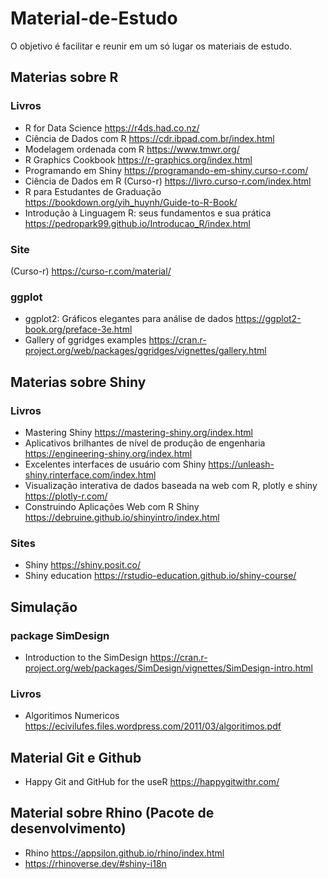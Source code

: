# Material-de-Estudo
O objetivo é facilitar e reunir em um só lugar os materiais de estudo. 
## Materias sobre R
### Livros
- R for Data Science https://r4ds.had.co.nz/ 
- Ciência de Dados com R https://cdr.ibpad.com.br/index.html
- Modelagem ordenada com R https://www.tmwr.org/
- R Graphics Cookbook https://r-graphics.org/index.html
- Programando em Shiny https://programando-em-shiny.curso-r.com/
- Ciência de Dados em R (Curso-r) https://livro.curso-r.com/index.html
- R para Estudantes de Graduação https://bookdown.org/yih_huynh/Guide-to-R-Book/
- Introdução à Linguagem R: seus fundamentos e sua prática https://pedropark99.github.io/Introducao_R/index.html

### Site
(Curso-r) https://curso-r.com/material/


### ggplot
- ggplot2: Gráficos elegantes para análise de dados https://ggplot2-book.org/preface-3e.html
- Gallery of ggridges examples https://cran.r-project.org/web/packages/ggridges/vignettes/gallery.html

## Materias sobre Shiny
### Livros
- Mastering Shiny https://mastering-shiny.org/index.html
- Aplicativos brilhantes de nível de produção de engenharia https://engineering-shiny.org/index.html
- Excelentes interfaces de usuário com Shiny https://unleash-shiny.rinterface.com/index.html
- Visualização interativa de dados baseada na web com R, plotly e shiny https://plotly-r.com/
- Construindo Aplicações Web com R Shiny  https://debruine.github.io/shinyintro/index.html
### Sites
- Shiny https://shiny.posit.co/
- Shiny education https://rstudio-education.github.io/shiny-course/

## Simulação
### package SimDesign 
- Introduction to the SimDesign https://cran.r-project.org/web/packages/SimDesign/vignettes/SimDesign-intro.html
### Livros
- Algoritimos Numericos https://ecivilufes.files.wordpress.com/2011/03/algoritimos.pdf

##  Material Git e Github
- Happy Git and GitHub for the useR https://happygitwithr.com/

##  Material sobre Rhino (Pacote de desenvolvimento)
- Rhino https://appsilon.github.io/rhino/index.html
- https://rhinoverse.dev/#shiny-i18n
